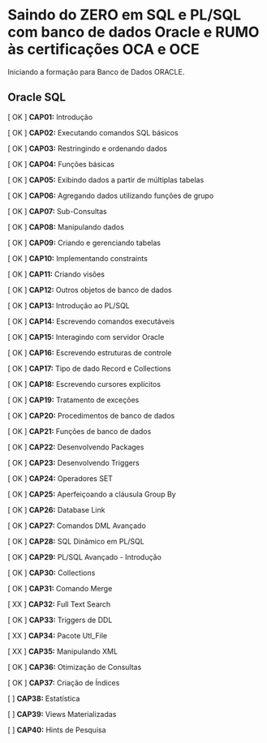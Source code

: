 # Saindo do ZERO em SQL e PL/SQL com banco de dados Oracle e RUMO às certificações OCA e OCE

Iniciando a formação para Banco de Dados ORACLE.

## Oracle SQL

[ OK ] **CAP01:** Introdução

[ OK ] **CAP02:** Executando comandos SQL básicos

[ OK ] **CAP03:** Restringindo e ordenando dados

[ OK ] **CAP04:** Funções básicas

[ OK ] **CAP05:** Exibindo dados a partir de múltiplas tabelas

[ OK ] **CAP06:** Agregando dados utilizando funções de grupo

[ OK ] **CAP07:** Sub-Consultas

[ OK ] **CAP08:** Manipulando dados

[ OK ] **CAP09:** Criando e gerenciando tabelas

[ OK ] **CAP10:** Implementando constraints

[ OK ] **CAP11:** Criando visões

[ OK ] **CAP12:** Outros objetos de banco de dados

[ OK ] **CAP13:** Introdução ao PL/SQL

[ OK ] **CAP14:** Escrevendo comandos executáveis

[ OK ] **CAP15:** Interagindo com servidor Oracle

[ OK ] **CAP16:** Escrevendo estruturas de controle

[ OK ] **CAP17:** Tipo de dado Record e Collections

[ OK ] **CAP18:** Escrevendo cursores explícitos

[ OK ] **CAP19:** Tratamento de exceções

[ OK ] **CAP20:** Procedimentos de banco de dados

[ OK ] **CAP21:** Funções de banco de dados

[ OK ] **CAP22:** Desenvolvendo Packages

[ OK ] **CAP23:** Desenvolvendo Triggers

[ OK ] **CAP24:** Operadores SET

[ OK ] **CAP25:** Aperfeiçoando a cláusula Group By

[ OK ] **CAP26:** Database Link

[ OK ] **CAP27:** Comandos DML Avançado

[ OK ] **CAP28:** SQL Dinâmico em PL/SQL

[ OK ] **CAP29:** PL/SQL Avançado - Introdução

[ OK ] **CAP30:** Collections

[ OK ] **CAP31:** Comando Merge

[ XX ] **CAP32:** Full Text Search

[ OK ] **CAP33:** Triggers de DDL

[ XX ] **CAP34:** Pacote Utl_File

[ XX ] **CAP35:** Manipulando XML

[ OK ] **CAP36:** Otimização de Consultas

[ OK ] **CAP37:** Criação de Índices

[ ] **CAP38:** Estatística

[ ] **CAP39:** Views Materializadas

[ ] **CAP40:** Hints de Pesquisa
